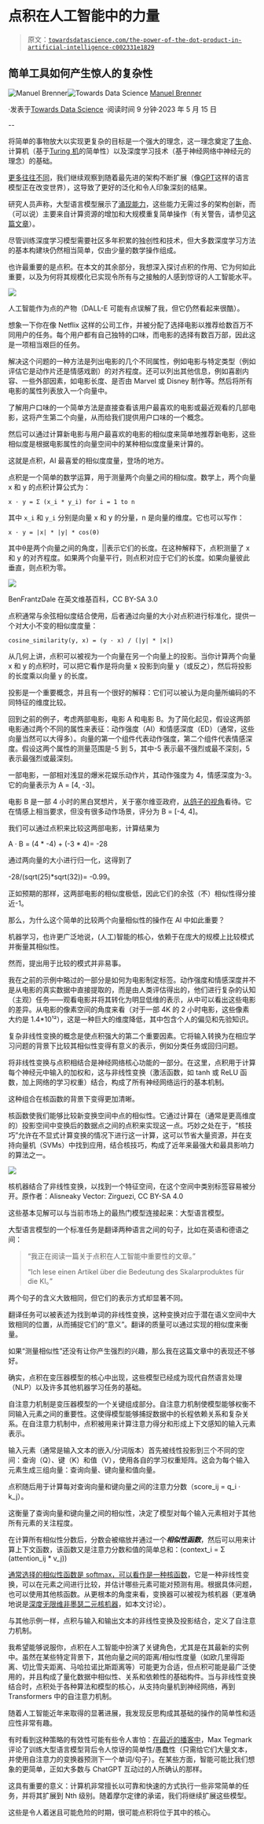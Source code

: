 # 点积在人工智能中的力量

> 原文：[`towardsdatascience.com/the-power-of-the-dot-product-in-artificial-intelligence-c002331e1829`](https://towardsdatascience.com/the-power-of-the-dot-product-in-artificial-intelligence-c002331e1829)

## 简单工具如何产生惊人的复杂性

[](https://manuel-brenner.medium.com/?source=post_page-----c002331e1829--------------------------------)![Manuel Brenner](https://manuel-brenner.medium.com/?source=post_page-----c002331e1829--------------------------------)[](https://towardsdatascience.com/?source=post_page-----c002331e1829--------------------------------)![Towards Data Science](https://towardsdatascience.com/?source=post_page-----c002331e1829--------------------------------) [Manuel Brenner](https://manuel-brenner.medium.com/?source=post_page-----c002331e1829--------------------------------)

·发表于[Towards Data Science](https://towardsdatascience.com/?source=post_page-----c002331e1829--------------------------------) ·阅读时间 9 分钟·2023 年 5 月 15 日

--

将简单的事物放大以实现更复杂的目标是一个强大的理念，这一理念奠定了[生命](https://manuel-brenner.medium.com/the-importance-of-noise-327fcab7c4fb)、计算机（基于[Turing 机](https://medium.com/discourse/a-non-technical-guide-to-turing-machines-f8c6da9596e5)的简单性）以及深度学习技术（基于神经网络中神经元的理念）的基础。

[更多往往不同](https://manuel-brenner.medium.com/more-is-different-a49e833260b3)，我们继续观察到随着最先进的架构不断扩展（像[GPT](https://arxiv.org/abs/2005.14165)这样的语言模型正在改变世界），这导致了更好的泛化和令人印象深刻的结果。

研究人员声称，大型语言模型展示了[涌现能力](https://openreview.net/pdf?id=yzkSU5zdwD)，这些能力无需过多的架构创新，而（可以说）主要来自计算资源的增加和大规模重复简单操作（有关警告，请参见[这篇文章](https://arxiv.org/abs/2304.15004)）。

尽管训练深度学习模型需要社区多年积累的独创性和技术，但大多数深度学习方法的基本构建块仍然相当简单，仅由少量的数学操作组成。

也许最重要的是点积。在本文的其余部分，我想深入探讨点积的作用、它为何如此重要，以及为何将其规模化已实现令所有与之接触的人感到惊讶的人工智能水平。

![](img/00f9a2a7d5ef38fedd5289f12d30fc1b.png)

人工智能作为点的产物（DALL-E 可能有点误解了我，但它仍然看起来很酷）。

想象一下你在像 Netflix 这样的公司工作，并被分配了选择电影以推荐给数百万不同用户的任务。每个用户都有自己独特的口味，而电影的选择有数百万部，因此这是一项相当艰巨的任务。

解决这个问题的一种方法是列出电影的几个不同属性，例如电影与特定类型（例如评估它是动作片还是情感戏剧）的对齐程度。还可以列出其他信息，例如喜剧内容、一些外部因素，如电影长度、是否由 Marvel 或 Disney 制作等。然后将所有电影的属性列表放入一个向量中。

了解用户口味的一个简单方法是直接查看该用户最喜欢的电影或最近观看的几部电影，这将产生第二个向量，从而给我们提供用户口味的一个概念。

然后可以通过计算新电影与用户最喜欢的电影的相似度来简单地推荐新电影，这些相似度是根据电影属性的向量空间中的某种相似度度量来计算的。

这就是点积，AI 最喜爱的相似度度量，登场的地方。

点积是一个简单的数学运算，用于测量两个向量之间的相似度。数学上，两个向量 x 和 y 的点积计算公式为：

`x · y = Σ (x_i * y_i) for i = 1 to n`

其中 `x_i` 和 `y_i` 分别是向量 x 和 y 的分量，n 是向量的维度。它也可以写作：

`x · y = |x| * |y| * cos(θ)`

其中θ是两个向量之间的角度，||表示它们的长度。在这种解释下，点积测量了 x 和 y 的对齐程度。如果两个向量平行，则点积对应于它们的长度。如果向量彼此垂直，则点积为零。

![](img/a9b8065e1560712994dc2bcb34a33232.png)

BenFrantzDale 在英文维基百科，CC BY-SA 3.0

点积通常与余弦相似度结合使用，后者通过向量的大小对点积进行标准化，提供一个对大小不变的相似度度量：

`cosine_similarity(y, x) = (y · x) / (|y| * |x|)`

从几何上讲，点积可以被视为一个向量在另一个向量上的投影。当你计算两个向量 x 和 y 的点积时，可以把它看作是将向量 x 投影到向量 y（或反之），然后将投影的长度乘以向量 y 的长度。

投影是一个重要概念，并且有一个很好的解释：它们可以被认为是向量所编码的不同特征的维度比较。

回到之前的例子，考虑两部电影，电影 A 和电影 B。为了简化起见，假设这两部电影通过两个不同的属性来表征：动作强度（AI）和情感深度（ED）（通常，这些向量当然可以大得多）。向量的第一个组件代表动作强度，第二个组件代表情感深度。假设这两个属性的测量范围是-5 到 5，其中-5 表示最不强烈或最不深刻，5 表示最强烈或最深刻。

一部电影，一部相对浅显的爆米花娱乐动作片，其动作强度为 4，情感深度为-3。它的向量表示为 A = [4, -3]。

电影 B 是一部 4 小时的黑白冥想片，关于塞尔维亚政府，[从鸽子的视角](https://knowyourmeme.com/memes/film-bros-when-you-tell-them-you-want-to-watch-a-marvel-movie)看待。它在情感上相当要求，但没有很多动作场景，评分为 B = [-4, 4]。

我们可以通过点积来比较这两部电影，计算结果为

A · B = (4 * -4) + (-3 * 4)= -28

通过两向量的大小进行归一化，这得到了

-28/(sqrt(25)*sqrt(32))= -0.99。

正如预期的那样，这两部电影的相似度极低，因此它们的余弦（不）相似性得分接近-1。

那么，为什么这个简单的比较两个向量相似性的操作在 AI 中如此重要？

机器学习，也许更广泛地说，(人工)智能的核心，依赖于在庞大的规模上比较模式并衡量其相似性。

然而，提出用于比较的模式并非易事。

我在之前的示例中略过的一部分是如何为电影制定标签。动作强度和情感深度并不是从电影的真实数据中直接提取的，而是由人类评估得出的，他们进行复杂的认知（主观）任务——观看电影并将其转化为明显低维的表示，从中可以看出这些电影的差异。从电影的像素空间的角度来看（对于一部 4K 的 2 小时电影，这些像素大约是 1.4*10¹²），这是一种巨大的维度降低，其中包含个人的偏见和先验知识。

复杂非线性变换的概念是使点积强大的第二个重要因素。它将输入转换为在相应学习问题的背景下比较其相似性变得有意义的表示，例如分类任务或回归问题。

将非线性变换与点积相结合是神经网络核心功能的一部分。在这里，点积用于计算每个神经元中输入的加权和，这与非线性变换（激活函数，如 tanh 或 ReLU 函数，加上网络的学习权重）结合，构成了所有神经网络运行的基本机制。

这种组合在核函数的背景下变得更加清晰。

核函数使我们能够比较新变换空间中点的相似性。它通过计算在（通常是更高维度的）投影空间中变换后的数据点之间的点积来实现这一点。巧妙之处在于，“核技巧”允许在不显式计算变换的情况下进行这一计算，这可以节省大量资源，并在支持向量机（SVMs）中找到应用，结合核技巧，构成了近年来最强大和最具影响力的算法之一。

![](img/3a21754c52d3435b783d0cfd3741c690.png)

核机器结合了非线性变换，以找到一个特征空间，在这个空间中类别标签容易被分开。原作者：Alisneaky Vector: Zirguezi, CC BY-SA 4.0

这些基本见解可以与当前市场上的最热门模型连接起来：大型语言模型。

大型语言模型的一个标准任务是翻译两种语言之间的句子，比如在英语和德语之间：

> “我正在阅读一篇关于点积在人工智能中重要性的文章。”
> 
> “Ich lese einen Artikel über die Bedeutung des Skalarproduktes für die KI。”

两个句子的含义大致相同，但它们的表示方式却显著不同。

翻译任务可以被表述为找到单词的非线性变换，这种变换对应于潜在语义空间中大致相同的位置，从而捕捉它们的“意义”。翻译的质量可以通过实现的相似度来衡量。

如果“测量相似性”还没有让你产生强烈的兴趣，那么我在这篇文章中的表现还不够好。

确实，点积在变压器模型的核心中出现，这些模型已经成为现代自然语言处理（NLP）以及许多其他机器学习任务的基础。

自注意力机制是变压器模型的一个关键组成部分。自注意力机制使模型能够权衡不同输入元素之间的重要性。这使得模型能够捕捉数据中的长程依赖关系和复杂关系。在自注意力机制中，点积被用来计算注意力得分和形成上下文感知的输入元素表示。

输入元素（通常是输入文本的嵌入/分词版本）首先被线性投影到三个不同的空间：查询（Q）、键（K）和值（V），使用各自的学习权重矩阵。这会为每个输入元素生成三组向量：查询向量、键向量和值向量。

点积随后用于计算每对查询向量和键向量之间的注意力分数（score_ij = q_i · k_j）。

这衡量了查询向量和键向量之间的相似性，决定了模型对每个输入元素相对于其他所有元素的关注程度。

在计算所有相似性分数后，分数会被缩放并通过一个***相似性函数***，然后可以用来计算上下文函数，该函数又是注意力分数和值的简单总和：(context_i = Σ (attention_ij * v_j))

[通常选择的相似性函数是 softmax，可以看作是一种核函数](https://arxiv.org/pdf/2112.04035.pdf)，它是一种非线性变换，可以在元素之间进行比较，并估计哪些元素可能对预测有用。根据具体问题，也可以使用其他核函数。从更根本的角度来看，变换器可以被视为核机器（更准确地说是[深度无限维非墨瑟二元核机器](https://arxiv.org/abs/2106.01506)，如本文讨论）。

与其他示例一样，点积与输入和输出文本的非线性变换及投影结合，定义了自注意力机制。

我希望能够说服你，点积在人工智能中扮演了关键角色，尤其是在其最新的实例中。虽然在某些特定背景下，其他向量之间的距离/相似性度量（如欧几里得距离、切比雪夫距离、马哈拉诺比斯距离等）可能更为合适，但点积可能是最广泛使用的，并且构成了量化数据中相似性、关系和依赖性的基础构件。当与非线性变换结合时，点积处于各种算法和模型的核心，从支持向量机到神经网络，再到 Transformers 中的自注意力机制。

随着人工智能近年来取得的显著进展，我发现反思构成其基础的操作的简单性和适应性非常有趣。

有时看到这种策略的有效性可能有些令人害怕：[在最近的播客中](https://www.youtube.com/watch?v=VcVfceTsD0A)，Max Tegmark 评论了训练大型语言模型背后令人惊讶的简单性/愚蠢性（只需给它们大量文本，并使用自注意力的变换器预测下一个单词/句子）。在某些方面，智能可能比我们想象的更简单，正如大多数与 ChatGPT 互动过的人所确认的那样。

这具有重要的意义：计算机非常擅长以可靠和快速的方式执行一些非常简单的任务，并将其扩展到 Nth 级别。随着摩尔定律的承诺，我们将继续扩展这些模型。

这些是令人着迷且可能危险的时期，很可能点积将位于其中的核心。
